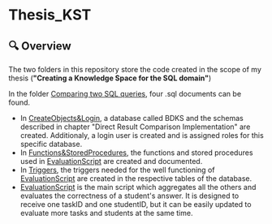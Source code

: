 # Thesis_KST

## 🔍 Overview

The two folders in this repository store the code created in the scope of my thesis (**"Creating a Knowledge Space for the SQL domain"**)

In the folder [Comparing two SQL queries](https://github.com/ajose98/Thesis_KST/tree/main/Comparing%20two%20SQL%20queries), four .sql documents can be found.
- In [CreateObjects&Login](), a database called BDKS and the schemas described in chapter "Direct Result Comparison Implementation" are created. Additionaly, a login user is created and is assigned roles for this specific database.
- In [Functions&StoredProcedures](), the functions and stored procedures used in [EvaluationScript]() are created and documented.
- In [Triggers](), the triggers needed for the well functioning of [EvaluationScript]() are created in the respective tables of the database.
- [EvaluationScript]() is the main script which aggregates all the others and evaluates the correctness of a student's answer. It is designed to receive one taskID and one studentID, but it can be easily updated to evaluate more tasks and students at the same time.
